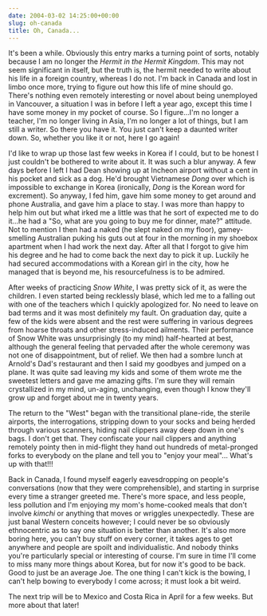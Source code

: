 ```yaml
---
date: 2004-03-02 14:25:00+00:00
slug: oh-canada
title: Oh, Canada...
---
```


It's been a while. Obviously this entry marks a turning point of sorts, notably because I am no longer the _Hermit in the Hermit Kingdom_. This may not seem significant in itself, but the truth is, the hermit needed to write about his life in a foreign country, whereas I do not. I'm back in Canada and lost in limbo once more, trying to figure out how this life of mine should go. There's nothing even remotely interesting or novel about being unemployed in Vancouver, a situation I was in before I left a year ago, except this time I have some money in my pocket of course. So I figure...I'm no longer a teacher, I'm no longer living in Asia, I'm no longer a lot of things, but I am still a writer. So there you have it. You just can't keep a daunted writer down. So, whether you like it or not, here I go again!

I'd like to wrap up those last few weeks in Korea if I could, but to be honest I just couldn't be bothered to write about it. It was such a blur anyway. A few days before I left I had Dean showing up at Incheon airport without a cent in his pocket and sick as a dog. He'd brought Vietnamese _Dong_ over which is impossible to exchange in Korea (ironically, _Dong_ is the Korean word for excrement). So anyway, I fed him, gave him some money to get around and phone Australia, and gave him a place to stay. I was more than happy to help him out but what irked me a little was that he sort of expected me to do it...he had a "So, what are you going to buy me for dinner, mate?" attitude. Not to mention I then had a naked (he slept naked on my floor), gamey-smelling Australian puking his guts out at four in the morning in my shoebox apartment when I had work the next day. After all that I forgot to give him his degree and he had to come back the next day to pick it up. Luckily he had secured accommodations with a Korean girl in the city, how he managed that is beyond me, his resourcefulness is to be admired.

After weeks of practicing _Snow White_, I was pretty sick of it, as were the children. I even started being recklessly blasé, which led me to a falling out with one of the teachers which I quickly apologized for. No need to leave on bad terms and it was most definitely my fault. On graduation day, quite a few of the kids were absent and the rest were suffering in various degrees from hoarse throats and other stress-induced ailments. Their performance of Snow White was unsurprisingly (to my mind) half-hearted at best, although the general feeling that pervaded after the whole ceremony was not one of disappointment, but of relief. We then had a sombre lunch at Arnold's Dad's restaurant and then I said my goodbyes and jumped on a plane. It was quite sad leaving my kids and some of them wrote me the sweetest letters and gave me amazing gifts. I'm sure they will remain crystallized in my mind, un-aging, unchanging, even though I know they'll grow up and forget about me in twenty years.

The return to the "West" began with the transitional plane-ride, the sterile airports, the interrogations, stripping down to your socks and being herded through various scanners, hiding nail clippers away deep down in one's bags. I don't get that. They confiscate your nail clippers and anything remotely pointy then in mid-flight they hand out hundreds of metal-pronged forks to everybody on the plane and tell you to "enjoy your meal"... What's up with that!!! 

Back in Canada, I found myself eagerly eavesdropping on people's conversations (now that they were comprehensible), and starting in surprise every time a stranger greeted me. There's more space, and less people, less pollution and I'm enjoying my mom's home-cooked meals that don't involve _kimchi_ or anything that moves or wriggles unexpectedly. These are just banal Western conceits however; I could never be so obviously ethnocentric as to say one situation is better than another. It's also more boring here, you can't buy stuff on every corner, it takes ages to get anywhere and people are spoilt and individualistic. And nobody thinks you're particularly special or interesting of course. I'm sure in time I'll come to miss many more things about Korea, but for now it's good to be back. Good to just be an average Joe. The one thing I can't kick is the bowing, I can't help bowing to everybody I come across; it must look a bit weird. 

The next trip will be to Mexico and Costa Rica in April for a few weeks. But more about that later!
